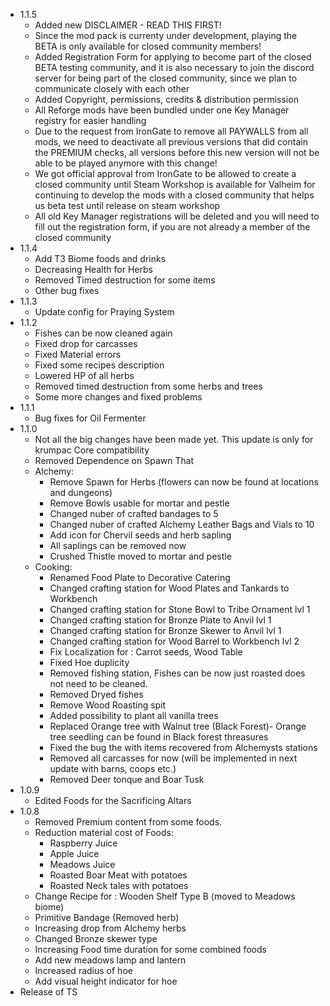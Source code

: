 * 1.1.5
    * Added new DISCLAIMER - READ THIS FIRST!
    * Since the mod pack is currenty under development, playing the BETA is only available for closed community members!
    * Added Registration Form for applying to become part of the closed BETA testing community, and it is also necessary to join the discord server for being part of the closed community, since we plan to communicate closely with each other
    * Added Copyright, permissions, credits & distribution permission
    * All Reforge mods have been bundled under one Key Manager registry for easier handling
    * Due to the request from IronGate to remove all PAYWALLS from all mods, we need to deactivate all previous versions that did contain the PREMIUM checks, all versions before this new version will not be able to be played anymore with this change!
    * We got official approval from IronGate to be allowed to create a closed community until Steam Workshop is available for Valheim for continuing to develop the mods with a closed community that helps us beta test until release on steam workshop
    * All old Key Manager registrations will be deleted and you will need to fill out the registration form, if you are not already a member of the closed community
* 1.1.4
    * Add T3 Biome foods and drinks
    * Decreasing Health for Herbs
    * Removed Timed destruction for some items
    * Other bug fixes
* 1.1.3
    * Update config for Praying System
* 1.1.2
    * Fishes can be now cleaned again
    * Fixed drop for carcasses
    * Fixed Material errors 
    * Fixed some recipes description
    * Lowered HP of all herbs
    * Removed timed destruction from some herbs and trees 
    * Some more changes and fixed problems
* 1.1.1
    * Bug fixes for Oil Fermenter
* 1.1.0
    * Not all the big changes have been made yet. This update is only for krumpac Core compatibility
    * Removed Dependence on Spawn That
    * Alchemy:
        * Remove Spawn for Herbs (flowers can now be found at locations and dungeons)
        * Remove Bowls usable for mortar and pestle
        * Changed nuber of crafted bandages to 5
        * Changed nuber of crafted Alchemy Leather Bags and Vials to 10
        * Add icon for Chervil seeds and herb sapling
        * All saplings can be removed now
        * Crushed Thistle moved to mortar and pestle
    * Cooking:
        * Renamed Food Plate to Decorative Catering
        * Changed crafting station for Wood Plates and Tankards to Workbench 
        * Changed crafting station for Stone Bowl to Tribe Ornament lvl 1
        * Changed crafting station for Bronze Plate to Anvil lvl 1
        * Changed crafting station for Bronze Skewer to Anvil lvl 1
        * Changed crafting station for Wood Barrel to Workbench lvl 2
        * Fix Localization for : Carrot seeds, Wood Table
        * Fixed Hoe duplicity
        * Removed fishing station, Fishes can be now just roasted does not need to be cleaned.
        * Removed Dryed fishes
        * Remove Wood Roasting spit
        * Added possibility to plant all vanilla trees
        * Replaced Orange tree with Walnut tree (Black Forest)- Orange tree seedling can be found in Black forest threasures
        * Fixed the bug the with items recovered from Alchemysts stations
        * Removed all carcasses for now (will be implemented in next update with barns, coops etc.)
        * Removed Deer tonque and Boar Tusk
* 1.0.9
    * Edited Foods for the Sacrificing Altars
* 1.0.8
    * Removed Premium content from some foods.
    * Reduction material cost of Foods: 
        * Raspberry Juice
        * Apple Juice
        * Meadows Juice
        * Roasted Boar Meat with potatoes
        * Roasted Neck tales with potatoes 
    * Change Recipe for : Wooden Shelf Type B (moved to Meadows biome)
    * Primitive Bandage (Removed herb)
    * Increasing drop from Alchemy herbs
    * Changed Bronze skewer type
    * Increasing Food time duration for some combined foods
    * Add new meadows lamp and lantern
    * Increased radius of hoe
    * Add visual height indicator for hoe
* Release of TS

